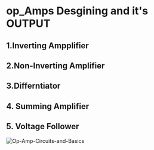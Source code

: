 # op_Amps Desgining and it's OUTPUT
## 1.Inverting Ampplifier
## 2.Non-Inverting Amplifier
## 3.Differntiator
## 4. Summing Amplifier
## 5. Voltage Follower



![Op-Amp-Circuits-and-Basics](https://user-images.githubusercontent.com/86276947/131998850-d7c76a00-2c16-4f0d-875c-b70dac5324d9.jpg)



